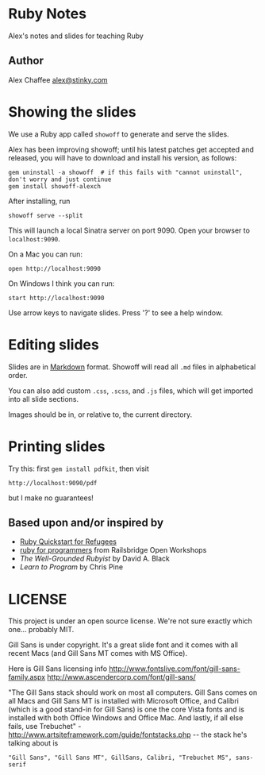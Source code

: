 # Ruby Notes

Alex's notes and slides for teaching Ruby

## Author

Alex Chaffee <alex@stinky.com>

# Showing the slides

We use a Ruby app called `showoff` to generate and serve the slides.

Alex has been improving showoff; until his latest patches get accepted and released, you will have to download and install his version, as follows:

    gem uninstall -a showoff  # if this fails with "cannot uninstall", don't worry and just continue
    gem install showoff-alexch
    
After installing, run

    showoff serve --split

This will launch a local Sinatra server on port 9090. Open your browser to `localhost:9090`. 

On a Mac you can run:

    open http://localhost:9090

On Windows I think you can run:

    start http://localhost:9090

Use arrow keys to navigate slides. Press '?' to see a help window.

# Editing slides

Slides are in [Markdown](http://daringfireball.net/projects/markdown/syntax) format. Showoff will read all `.md` files in alphabetical order.

You can also add custom `.css`, `.scss`, and `.js` files, which will get imported into all slide sections.

Images should be in, or relative to, the current directory.

# Printing slides

Try this: first `gem install pdfkit`, then visit

    http://localhost:9090/pdf

but I make no guarantees!

## Based upon and/or inspired by

* [Ruby Quickstart for Refugees](https://gist.github.com/190567)
* [ruby for programmers]() from Railsbridge Open Workshops
* _The Well-Grounded Rubyist_ by David A. Black
* _Learn to Program_ by Chris Pine

# LICENSE

This project is under an open source license. We're not sure exactly which one... probably MIT.

Gill Sans is under copyright. It's a great slide font and it comes with all recent Macs (and Gill Sans MT comes with MS Office).

Here is Gill Sans licensing info
  <http://www.fontslive.com/font/gill-sans-family.aspx>
  <http://www.ascendercorp.com/font/gill-sans/>

"The Gill Sans stack should work on most all computers. Gill Sans comes on all
Macs and Gill Sans MT is installed with Microsoft Office, and Calibri (which
is a good stand-in for Gill Sans) is one the core Vista fonts and is installed
with both Office Windows and Office Mac. And lastly, if all else fails, use
Trebuchet" - <http://www.artsiteframework.com/guide/fontstacks.php> -- the stack
he's talking about is

    "Gill Sans", "Gill Sans MT", GillSans, Calibri, "Trebuchet MS", sans-serif

